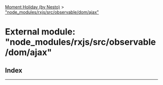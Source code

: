 [Moment Holiday (by Nesto)](../README.md) > ["node_modules/rxjs/src/observable/dom/ajax"](../modules/_node_modules_rxjs_src_observable_dom_ajax_.md)

# External module: "node_modules/rxjs/src/observable/dom/ajax"

## Index

---


